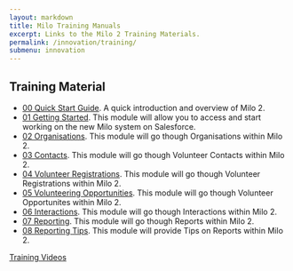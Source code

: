 ```yaml
---
layout: markdown
title: Milo Training Manuals
excerpt: Links to the Milo 2 Training Materials.
permalink: /innovation/training/
submenu: innovation
---
```


## Training Material

* [00 Quick Start Guide](/innovation/milo/training-quickstart/). A quick introduction and overview of Milo 2.
* [01 Getting Started](/innovation/milo/training-gettingstarted/). This module will allow you to access and start working on the new Milo system on Salesforce.
* [02 Organisations](/innovation/milo/training-orgs/). This module will go though Organisations within Milo 2.
* [03 Contacts](/innovation/milo/training-contacts/). This module will go though Volunteer Contacts within Milo 2.
* [04 Volunteer Registrations](/innovation/milo/training-volreg/). This module will go though Volunteer Registrations within Milo 2.
* [05 Volunteering Opportunities](/innovation/milo/training-volopp/). This module will go though Volunteer Opportunites within Milo 2.
* [06 Interactions](/innovation/milo/training-interactions/). This module will go though Interactions within Milo 2.
* [07 Reporting](/innovation/milo/training-reporting/). This module will go though Reports within Milo 2.
* [08 Reporting Tips](/innovation/milo/training-reporting-tips/). This module will provide Tips on Reports within Milo 2.

<a href="/innovation/milo/training-videos/" class="btn">Training Videos</a>